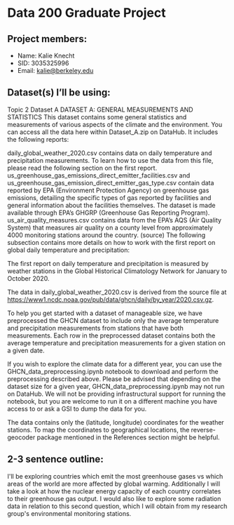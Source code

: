 # Data 200 Graduate Project

## Project members:
* Name: Kalie Knecht
* SID: 3035325996
* Email: kalie@berkeley.edu

## Dataset(s) I’ll be using: 
Topic 2 Dataset A
DATASET A: GENERAL MEASUREMENTS AND STATISTICS
This dataset contains some general statistics and measurements of various aspects of the climate and the environment. You can access all the data here within Dataset_A.zip on DataHub. It includes the following reports:

daily_global_weather_2020.csv contains data on daily temperature and precipitation measurements. To learn how to use the data from this file, please read the following section on the first report.
us_greenhouse_gas_emissions_direct_emitter_facilities.csv and us_greenhouse_gas_emission_direct_emitter_gas_type.csv contain data reported by EPA (Environment Protection Agency) on greenhouse gas emissions, detailing the specific types of gas reported by facilities and general information about the facilities themselves. The dataset is made available through EPA’s GHGRP (Greenhouse Gas Reporting Program).
us_air_quality_measures.csv contains data from the EPA’s AQS (Air Quality System) that measures air quality on a county level from approximately 4000 monitoring stations around the country. (source)
The following subsection contains more details on how to work with the first report on global daily temperature and precipitation:

The first report on daily temperature and precipitation is measured by weather stations in the Global Historical Climatology Network for January to October 2020.

The data in daily_global_weather_2020.csv is derived from the source file at https://www1.ncdc.noaa.gov/pub/data/ghcn/daily/by_year/2020.csv.gz.

To help you get started with a dataset of manageable size, we have preprocessed the GHCN dataset to include only the average temperature and precipitation measurements from stations that have both measurements. Each row in the preprocessed dataset contains both the average temperature and precipitation measurements for a given station on a given date.

If you wish to explore the climate data for a different year, you can use the GHCN_data_preprocessing.ipynb notebook to download and perform the preprocessing described above. Please be advised that depending on the dataset size for a given year, GHCN_data_preprocessing.ipynb may not run on DataHub. We will not be providing infrastructural support for running the notebook, but you are welcome to run it on a different machine you have access to or ask a GSI to dump the data for you.

The data contains only the (latitude, longitude) coordinates for the weather stations. To map the coordinates to geographical locations, the reverse-geocoder package mentioned in the References section might be helpful.

## 2-3 sentence outline:  
I'll be exploring countries which emit the most greenhouse gases vs which areas of the world are more affected by global warming. Additionally I will take a look at how the nuclear energy capacity of each country correlates to their greenhouse gas output. I would also like to explore some radiation data in relation to this second question, which I will obtain from my research group's environmental monitoring stations.

